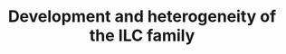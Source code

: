 ---
annotations:
- type: Cell Type Ontology
  value: common lymphoid progenitor
authors:
- Khanspers
- Eweitz
description: Development and heterogeneity of the innate lymphoid cell (ILC) family.
  ILCs develop from distinct progenitors in the fetal liver or bone marrow and then
  develop into mature ILCs in the periphery. Different transcription factors and cytokines
  are involved in the development of the three groups of mature ILCs. All ILCs develop
  from CLPs, which can differentiate into NKps or CHILPs. CHILPs can further differentiate
  into LTi cells through α4β7+ populations or into other ILC populations through differentiation
  into ILCps. ILC1s express T-bet, are responsive to IL-12, and produce IFN-γ and/or
  TNF. ILC2s highly express GATA3, are responsive to IL-25, IL-33 and TSLP, and produce
  IL-4, IL-5, IL-9, IL-13 and amphiregulin. ILC3s express ROR-γt, are responsive to
  IL-1β and IL-23, and produce IL-17 and/or IL-22.  Proteins on this pathway have
  targeted assays available via the [https://assays.cancer.gov/available_assays?wp_id=WP3893
  CPTAC Assay Portal]
last-edited: 2021-06-02
organisms:
- Homo sapiens
redirect_from:
- /index.php/Pathway:WP3893
- /instance/WP3893
schema-jsonld:
- '@context': https://schema.org/
  '@id': https://wikipathways.github.io/pathways/WP3893.html
  '@type': Dataset
  creator:
    '@type': Organization
    name: WikiPathways
  description: Development and heterogeneity of the innate lymphoid cell (ILC) family.
    ILCs develop from distinct progenitors in the fetal liver or bone marrow and then
    develop into mature ILCs in the periphery. Different transcription factors and
    cytokines are involved in the development of the three groups of mature ILCs.
    All ILCs develop from CLPs, which can differentiate into NKps or CHILPs. CHILPs
    can further differentiate into LTi cells through α4β7+ populations or into other
    ILC populations through differentiation into ILCps. ILC1s express T-bet, are responsive
    to IL-12, and produce IFN-γ and/or TNF. ILC2s highly express GATA3, are responsive
    to IL-25, IL-33 and TSLP, and produce IL-4, IL-5, IL-9, IL-13 and amphiregulin.
    ILC3s express ROR-γt, are responsive to IL-1β and IL-23, and produce IL-17 and/or
    IL-22.  Proteins on this pathway have targeted assays available via the [https://assays.cancer.gov/available_assays?wp_id=WP3893
    CPTAC Assay Portal]
  keywords:
  - ROR-gammat
  - NFIL3
  - IL15
  - PLZF
  - IL12B
  - IL-33
  - IL17A
  - TSLP
  - RORA
  - T-bet
  - EOMES
  - GFI1
  - TNF
  - BCL11B
  - IL1B
  - IL-5
  - ID2
  - IL12A
  - IL18
  - TOX
  - IL-25
  - IL13
  - IL6
  - IFNG
  - IL23A
  - IL-4
  - TCF1
  - IL-9
  - GATA3
  - AREG
  - IL22
  - AHR
  - IL-7
  license: CC0
  name: Development and heterogeneity of the ILC family
seo: CreativeWork
title: Development and heterogeneity of the ILC family
wpid: WP3893
---